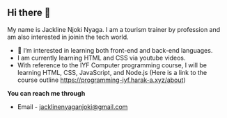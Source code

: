 ## Hi there 👋
My name is Jackline Njoki Nyaga. I am a tourism trainer by profession and am also interested in joinin the tech world.
  - 🔭 I’m interested in learning both front-end and back-end languages.
  - I am currently learning HTML and CSS via youtube videos.
  - With reference to the IYF Computer programming course, I will be learning HTML, CSS, JavaScript, and Node.js (Here is a link to the course outline https://programming-iyf.harak-a.xyz/about)

**You can reach me through**
  - Email - jacklinenyaganjoki@gmail.com
